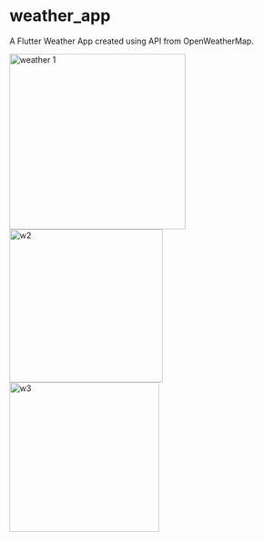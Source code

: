 # weather_app

A Flutter Weather App created using API from OpenWeatherMap.


<img width="309" alt="weather 1" src="https://user-images.githubusercontent.com/110882314/211553797-705133bd-27e5-4c6b-a33c-91da92808d36.png"><img width="269" alt="w2" src="https://user-images.githubusercontent.com/110882314/211553819-f5d1b924-d2ab-4bf4-bcf3-6b4bfc9dea4b.png"><img width="263" alt="w3" src="https://user-images.githubusercontent.com/110882314/211553835-325cd174-8319-40c1-878d-c56b41964ca0.png">
